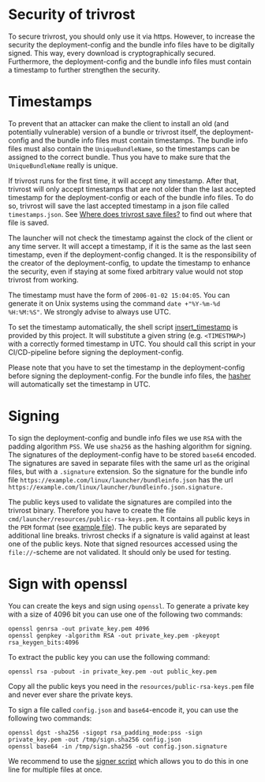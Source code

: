 # Security of trivrost
To secure trivrost, you should only use it via https. However, to increase the security the deployment-config and the bundle info files have to be digitally signed. This way, every download is cryptographically secured. Furthermore, the deployment-config and the bundle info files must contain a timestamp to further strengthen the security.

# Timestamps
To prevent that an attacker can make the client to install an old (and potentially vulnerable) version of a bundle or trivrost itself, the deployment-config and the bundle info files must contain timestamps. The bundle info files must also contain the `UniqueBundleName`, so the timestamps can be assigned to the correct bundle. Thus you have to make sure that the `UniqueBundleName` really is unique.

If trivrost runs for the first time, it will accept any timestamp. After that, trivrost will only accept timestamps that are not older than the last accepted timestamp for the deployment-config or each of the bundle info files. To do so, trivrost will save the last accepted timestamp in a json file called `timestamps.json`. See [Where does trivrost save files?](../file_locations.md) to find out where that file is saved.

The launcher will not check the timestamp against the clock of the client or any time server. It will accept a timestamp, if it is the same as the last seen timestamp, even if the deployment-config changed. It is the responsibility of the creator of the deployment-config, to update the timestamp to enhance the security, even if staying at some fixed arbitrary value would not stop trivrost from working.

The timestamp must have the form of `2006-01-02 15:04:05`. You can generate it on Unix systems using the command `date +"%Y-%m-%d %H:%M:%S"`. We strongly advise to always use UTC.

To set the timestamp automatically, the shell script [insert_timestamp](../scripts/insert_timestamp) is provided by this project. It will substitute a given string (e.g. `<TIMESTMAP>`) with a correctly formed timestamp in UTC. You should call this script in your CI/CD-pipeline before signing the deployment-config.

Please note that you have to set the timestamp in the deployment-config before signing the deployment-config. For the bundle info files, the [hasher](bildung.md#Hashing-and-signing-bundles) will automatically set the timestamp in UTC.

# Signing
To sign the deployment-config and bundle info files we use `RSA` with the padding algorithm `PSS`. We use `sha256` as the hashing algorithm for signing. The signatures of the deployment-config have to be stored `base64` encoded. The signatures are saved in separate files with the same url as the original files, but with a `.signature` extension. So the signature for the bundle info file `https://example.com/linux/launcher/bundleinfo.json` has the url `https://example.com/linux/launcher/bundleinfo.json.signature.`

The public keys used to validate the signatures are compiled into the trivrost binary. Therefore you have to create the file `cmd/launcher/resources/public-rsa-keys.pem`. It contains all public keys in the `PEM` format (see [example file](../examples/public-rsa-keys.pem.example)). The public keys are separated by additional line breaks. trivrost checks if a signature is valid against at least one of the public keys. Note that signed resources accessed using the `file://`-scheme are not validated. It should only be used for testing.

# Sign with openssl
You can create the keys and sign using `openssl`. To generate a private key with a size of 4096 bit you can use one of the following two commands:
```
openssl genrsa -out private_key.pem 4096
openssl genpkey -algorithm RSA -out private_key.pem -pkeyopt rsa_keygen_bits:4096
```

To extract the public key you can use the following command:
```
openssl rsa -pubout -in private_key.pem -out public_key.pem
```

Copy all the public keys you need in the `resources/public-rsa-keys.pem` file and never ever share the private keys.

To sign a file called `config.json` and `base64`-encode it, you can use the following two commands:
```
openssl dgst -sha256 -sigopt rsa_padding_mode:pss -sign private_key.pem -out /tmp/sign.sha256 config.json
openssl base64 -in /tmp/sign.sha256 -out config.json.signature
```

We recommend to use the [signer script](../scripts/signer) which allows you to do this in one line for multiple files at once.